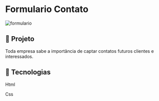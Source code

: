 # Formulario Contato
![formulario ](https://user-images.githubusercontent.com/116680360/197916901-a7270f4e-0c02-4706-98b0-2fe1ed9bbeab.png)
<h2>&#128640 Projeto</h2>
<p>Toda empresa sabe a importância de captar contatos  futuros clientes e interessados.</p>
<h2>&#128640 Tecnologias</h2>
<p>Html</p>
<p>Css</p>
